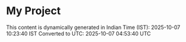 # My Project

This content is dynamically generated in Indian Time (IST): 2025-10-07 10:23:40 IST
Converted to UTC: 2025-10-07 04:53:40 UTC
